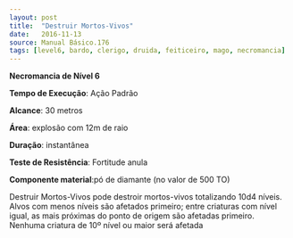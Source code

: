 ```yaml
---
layout: post
title:  "Destruir Mortos-Vivos"
date:   2016-11-13
source: Manual Básico.176
tags: [level6, bardo, clerigo, druida, feiticeiro, mago, necromancia]
---
```


**Necromancia de Nível 6**

**Tempo de Execução**: Ação Padrão

**Alcance**: 30 metros

**Área**:  explosão com 12m de raio

**Duração**: instantânea

**Teste de Resistência**: Fortitude anula

**Componente material**:pó de diamante (no valor de 500 TO)

Destruir Mortos-Vivos pode destroir mortos-vivos totalizando 10d4 níveis. 
Alvos com menos níveis são afetados primeiro; entre criaturas com nível igual, as mais  próximas do ponto de origem são afetadas  primeiro. 
Nenhuma criatura de 10º nível ou maior será afetada
